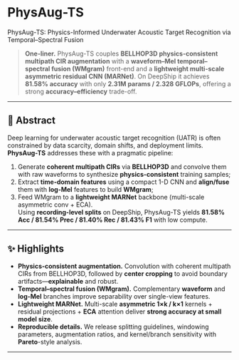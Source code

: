 # PhysAug-TS
PhysAug-TS: Physics-Informed Underwater Acoustic Target Recognition via Temporal–Spectral Fusion


> **One-liner.** PhysAug-TS couples **BELLHOP3D physics-consistent multipath CIR augmentation** with a **waveform–Mel temporal–spectral fusion (WMgram)** front-end and a **lightweight multi-scale asymmetric residual CNN (MARNet)**. On DeepShip it achieves **81.58% accuracy** with only **2.31M params / 2.328 GFLOPs**, offering a strong **accuracy–efficiency** trade-off.

---

## 📰 Abstract

Deep learning for underwater acoustic target recognition (UATR) is often constrained by data scarcity, domain shifts, and deployment limits. **PhysAug-TS** addresses these with a pragmatic pipeline:  
1) Generate **coherent multipath CIRs** via **BELLHOP3D** and convolve them with raw waveforms to synthesize **physics-consistent** training samples;  
2) Extract **time-domain features** using a compact 1-D CNN and **align/fuse** them with **log-Mel** features to build **WMgram**;  
3) Feed WMgram to a **lightweight MARNet** backbone (multi-scale asymmetric conv + ECA).  
Using **recording-level splits** on DeepShip, PhysAug-TS yields **81.58% Acc / 81.54% Prec / 81.40% Rec / 81.43% F1** with low compute.

---

## ✨ Highlights

- **Physics-consistent augmentation.** Convolution with coherent multipath CIRs from BELLHOP3D, followed by **center cropping** to avoid boundary artifacts—**explainable** and robust.  
- **Temporal–spectral fusion (WMgram).** Complementary **waveform** and **log-Mel** branches improve separability over single-view features.  
- **Lightweight MARNet.** Multi-scale **asymmetric 1×k / k×1** kernels + residual projections + **ECA** attention deliver **strong accuracy at small model size**.  
- **Reproducible details.** We release splitting guidelines, windowing parameters, augmentation ratios, and kernel/branch sensitivity with **Pareto**-style analysis.

---
